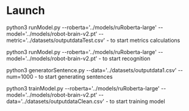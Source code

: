 # Launch

python3 runModel.py --roberta='../models/ruRoberta-large' --model='../models/robot-brain-v2.pt' --metric='../datasets/outputdataTest.csv' - to start metrics calculations

python3 runModel.py --roberta='../models/ruRoberta-large' --model='../models/robot-brain-v2.pt' - to start recognition

python3 generatorSentence.py --data='../datasets/outputdata1.csv' --num=1000 - to start generating sentences

python3 trainModel.py --roberta='../models/ruRoberta-large' --model='../models/robot-brain-v2.pt' --data='../datasets/outputdataClean.csv' - to start training model
